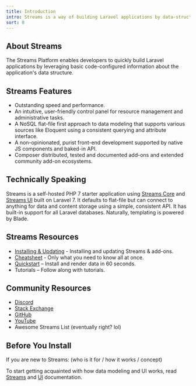 ```yaml
---
title: Introduction
intro: Streams is a way of building Laravel applications by data-structure.
sort: 0
---
```

## About Streams

The Streams Platform enables developers to quickly build Laravel applications by leveraging basic code-configured information about the application's data structure.

## Streams Features

- Outstanding speed and performance.
- An intuitive, user-friendly control panel for resource management and administrative tasks.
- A NoSQL flat-file first approach to data modeling that supports various sources like Eloquent using a consistent querying and attribute interface.
- A non-opinionated, purist front-end development supported by native JS components and baked-in API.
- Composer distributed, tested and documented add-ons and extended community add-on ecosystems.

## Technically Speaking

Streams is a self-hosted PHP 7 starter application using [Streams Core](docs/core/introduction) and [Streams UI](docs/ui/introduction) built on Laravel 7. It defaults to flat-file but can connect to anything for data and content storage using a simple, consistent API. It has built-in support for all Laravel databases. Naturally, templating is powered by Blade.

## Streams Resources

- [Installing & Updating](docs/streams/installation) - Installing and updating Streams & add-ons.
- [Cheatsheet](docs/streams/cheatsheet) - Only what you need to know all at once.
- [Quickstart](quickstart) – Install and render data in 60 seconds.
- Tutorials – Follow along with tutorials.

## Community Resources

- [Discord](https://discord.gg/vhz8NZC)
- [Stack Exchange](https://stackoverflow.com/search?q=laravel+streams)
- [GitHub](https://github.com/anomalylabs)
- [YouTube](https://www.youtube.com/user/AIWebSystems)
- Awesome Streams List (eventually right? lol)


## Before You Install

If you are new to Streams: (who is it for / how it works / concept)

To start getting acquainted with how data modeling and UI works, read [Streams](streams) and [UI](ui) documentation.

